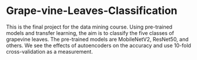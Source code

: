 # Grape-vine-Leaves-Classification
This is the final project for the data mining course. Using pre-trained models and transfer learning, the aim is to classify the five classes of grapevine leaves. The pre-trained models are MobileNetV2, ResNet50, and others. We see the effects of autoencoders on the accuracy and use 10-fold cross-validation as a measurement.
